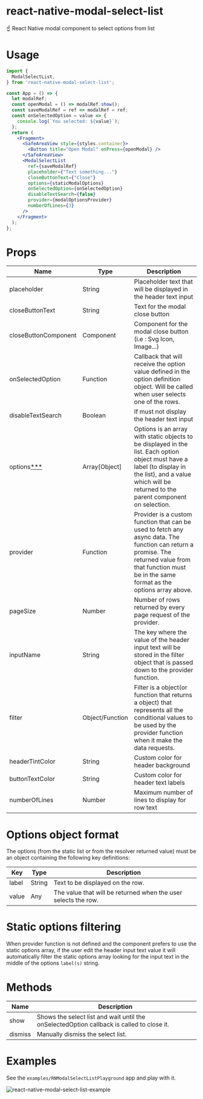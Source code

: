 # react-native-modal-select-list
☝ React Native modal component to select options from list

# Usage
```jsx
import {
  ModalSelectList,
} from 'react-native-modal-select-list';

const App = () => {
  let modalRef;
  const openModal = () => modalRef.show();
  const saveModalRef = ref => modalRef = ref;
  const onSelectedOption = value => {
    console.log(`You selected: ${value}`);
  };
  return (
    <Fragment>
      <SafeAreaView style={styles.container}>
        <Button title="Open Modal" onPress={openModal} />
      </SafeAreaView>
      <ModalSelectList
        ref={saveModalRef}
        placeholder={"Text something..."}
        closeButtonText={"Close"}
        options={staticModalOptions}
        onSelectedOption={onSelectedOption}
        disableTextSearch={false}
        provider={modalOptionsProvider}
        numberOfLines={3}
      />
    </Fragment>
  );
};
```

# Props
| Name | Type | Description |
| ---- | ---- | ----------- |
| placeholder | String | Placeholder text that will be displayed in the header text input
| closeButtonText | String | Text for the modal close button
| closeButtonComponent | Component | Component for the modal close button (i.e : Svg Icon, Image...)
| onSelectedOption | Function | Callback that will receive the option value defined in the option definition object. Will be called when user selects one of the rows.
| disableTextSearch | Boolean | If must not display the header text input
| options[***](#options-object-format) | Array[Object] | Options is an array with static objects to be displayed in the list. Each option object must have a label (to display in the list), and a value which will be returned to the parent component on selection.
| provider | Function | Provider is a custom function that can be used to fetch any async data. The function can return a promise. The returned value from that function must be in the same format as the options array above.
| pageSize | Number | Number of rows returned by every page request of the provider.
| inputName | String | The key where the value of the header input text will be stored in the filter object that is passed down to the provider function.
| filter | Object/Function | Filter is a object(or function that returns a object) that represents all the conditional values to be used by the provider function when it make the data requests.
| headerTintColor | String | Custom color for header background
| buttonTextColor | String | Custom color for header text labels
| numberOfLines | Number | Maximum number of lines to display for row text

# Options object format
The options (from the static list or from the resolver returned value) must be an object containing the following key definitions:

| Key | Type | Description |
| --- | ---- | ----------- |
| label | String | Text to be displayed on the row.
| value | Any | The value that will be returned when the user selects the row.

# Static options filtering
When provider function is not defined and the component prefers to use the static options array, if the user edit the header input text value it will automatically filter the static options array looking for the input text in the middle of the options ```label(s)``` string.

# Methods
| Name | Description |
| ---- | ----------- |
| show | Shows the select list and wait until the onSelectedOption callback is called to close it.
| dismiss | Manually dismiss the select list.

# Examples
See the ```examples/RNModalSelectListPlayground``` app and play with it.

![react-native-modal-select-list-example](https://user-images.githubusercontent.com/33915907/61548192-79781180-aa23-11e9-8956-0c0a312b916d.gif)
